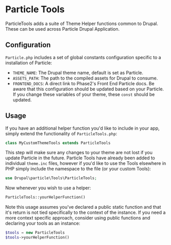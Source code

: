 # Particle Tools
ParticleTools adds a suite of Theme Helper functions common to Drupal. 
These can be used across Particle Drupal Application.
## Configuration
`Particle.php` includes a set of global constants configuration specific to 
a installation of Particle: 
* `THEME_NAME`: The Drupal theme name, default is set as Particle.
* `ASSETS_PATH`: The path to the compiled assets for Drupal to consume.
* `FRONTEND_DOCS`: A direct link to Phase2's Front End Particle docs. 
Be aware that this configuration should be updated based on your Particle. 
If you change these variables of your theme, these `const` should be updated.  
## Usage
If you have an additional helper function you'd like to include in your app, 
simply extend the functionality of `ParticleTools.php`:
```php
class MyCustomThemeTools extends ParticleTools
``` 
This step will make sure any changes to your theme are not lost if you update
Particle in the future.
Particle Tools have already been added to individual `theme.inc` files, however
if you'd like to use the Tools elsewhere in PHP simply include the namespace to
the file (or your custom Tools):
```php
use Drupal\particle\Tools\ParticleTools;
```
Now whenever you wish to use a helper:
```php
ParticleTools::yourHelperFunction()
```
Note this usage assumes you've declared a public static function and that it's
return is not tied specifically to the context of the instance. If you need a
more context specific approach, consider using public functions and declaring
your tools as an instance:
```php
$tools = new ParticleTools
$tools->yourHelperFunction()
```

